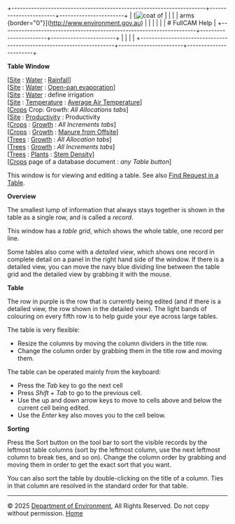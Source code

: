 +---------------------------------------------------------------------+-----------------------+-----------------------+
| [![coat of                                                          |                       | [](index.htm)         |
| arms](imgs/coa_env.png){border="0"}](http://www.environment.gov.au) |                       |                       |
|                                                                     |                       | # FullCAM Help        |
+---------------------------------------------------------------------+-----------------------+-----------------------+
|                                                                     |                       |                       |
+---------------------------------------------------------------------+-----------------------+-----------------------+

**Table Window**

\[[Site](200_Site.htm) : [Water](12_Site_Water.htm) :
[Rainfall](88_Rainfall.htm)\]\
\[[Site](200_Site.htm) : [Water](12_Site_Water.htm) : [Open-pan
evaporation](98_Open-Pan%20Evaporation.htm)\]\
\[[Site](200_Site.htm) : [Water](12_Site_Water.htm) : define irrigation\
\[[Site](200_Site.htm) : [Temperature](13_Site_Temperature.htm) :
[Average Air Temperature](89_Average%20Air%20Temperature.htm)\]\
\[[Crops](216_Crops.htm) Crop: Growth: *All Allocations tabs*\]\
\[[Site](200_Site.htm) : [Productivity](64_Site_Productivity.htm) :
Productivity\
\[[Crops](216_Crops.htm) : [Growth](42_Growth%20Properties.htm) : *All
Increments tabs*\]\
\[[Crops](216_Crops.htm) : [Growth](42_Growth%20Properties.htm) :
[Manure from Offsite](62_Manure-from-offsite%20Change.htm)\]\
\[[Trees](215_Trees.htm) : [Growth](42_Growth%20Properties.htm) : *All
Allocation tabs*\]\
\[[Trees](215_Trees.htm) : [Growth](42_Growth%20Properties.htm) : *All
Increments tabs*\]\
\[[Trees](215_Trees.htm) : [Plants](201_Plants.htm) : [Stem
Density](9_Stem%20Density.htm)\]\
\[[Crops](216_Crops.htm) page of a database document : *any Table
button*\]

This window is for viewing and editing a table. See also [Find Request
in a Table](59_Find%20Request%20in%20a%20Table.htm).

**Overview**

The smallest lump of information that always stays together is shown in
the table as a single row, and is called a *record*.

This window has a *table grid*, which shows the whole table, one record
per line.

Some tables also come with a *detailed view*, which shows one record in
complete detail on a panel in the right hand side of the window. If
there is a detailed view, you can move the navy blue dividing line
between the table grid and the detailed view by grabbing it with the
mouse.

**Table**

The row in purple is the row that is currently being edited (and if
there is a detailed view, the row shown in the detailed view). The light
bands of colouring on every fifth row is to help guide your eye across
large tables.

The table is very flexible:

- Resize the columns by moving the column dividers in the title row.
- Change the column order by grabbing them in the title row and moving
  them.

The table can be operated mainly from the keyboard:

- Press the *Tab* key to go the next cell
- Press *Shift + Tab* to go to the previous cell.
- Use the up and down arrow keys to move to cells above and below the
  current cell being edited.
- Use the *Enter* key also moves you to the cell below.

**Sorting**

Press the Sort button on the tool bar to sort the visible records by the
leftmost table columns (sort by the leftmost column, use the next
leftmost column to break ties, and so on). Change the column order by
grabbing and moving them in order to get the exact sort that you want.

You can also sort the table by double-clicking on the title of a column.
Ties in that column are resolved in the standard order for that table.

------------------------------------------------------------------------

© 2025 [Department of
Environment](http://www.environment.gov.au "Department of Environment"),
All Rights Reserved. Do not copy without permission.
[Home](index.htm "help index")
